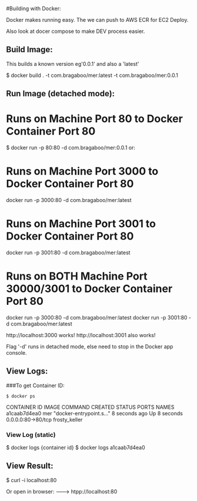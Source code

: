 #Building with Docker:

Docker makes running easy. The we can push to AWS ECR for EC2 Deploy.

Also look at docer compose to make DEV process easier.

## Build Image:

This builds a known version eg'0.0.1' and also a 'latest'

$ docker build . -t com.bragaboo/mer:latest -t com.bragaboo/mer:0.0.1

## Run Image (detached mode):

# Runs on Machine Port 80 to Docker Container Port 80

$ docker run -p 80:80 -d com.bragaboo/mer:0.0.1
or:

# Runs on Machine Port 3000 to Docker Container Port 80

docker run -p 3000:80 -d com.bragaboo/mer:latest

# Runs on Machine Port 3001 to Docker Container Port 80

docker run -p 3001:80 -d com.bragaboo/mer:latest

# Runs on BOTH Machine Port 30000/3001 to Docker Container Port 80

docker run -p 3000:80 -d com.bragaboo/mer:latest
docker run -p 3001:80 -d com.bragaboo/mer:latest

http://localhost:3000 works!
http://localhost:3001 also works!

Flag '-d' runs in detached mode, else need to stop in the Docker app console.

## View Logs:

###To get Container ID:

`$ docker ps`

CONTAINER ID IMAGE COMMAND CREATED STATUS PORTS NAMES
a1caab7d4ea0 mer "docker-entrypoint.s…" 8 seconds ago Up 8 seconds 0.0.0.0:80->80/tcp frosty_keller

### View Log (static)

$ docker logs {container id}
$ docker logs a1caab7d4ea0

## View Result:

$ curl -i localhost:80

Or open in browser: ---> htpp://localhost:80
